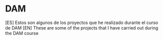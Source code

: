 # DAM
[ES]
Estos son algunos de los proyectos que he realizado durante el curso de DAM
[EN]
These are some of the projects that I have carried out during the DAM course
